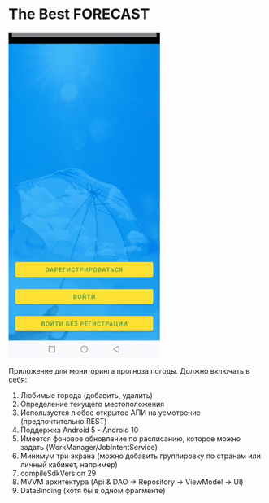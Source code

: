 # The Best FORECAST 
![Finished App](https://github.com/Tsiuryn/BestForecast/blob/master/presentation/SVID_20210420_215403_1%20.gif)

Приложение для мониторинга прогноза погоды. Должно включать в себя:
1) Любимые города (добавить, удалить)
2) Определение текущего местоположения
3) Используется любое открытое АПИ на усмотрение (предпочтительно REST)
4) Поддержка Android 5 - Android 10
5) Имеется фоновое обновление по расписанию, которое можно задать (WorkManager/JobIntentService)
6) Минимум три экрана (можно добавить группировку по странам или личный кабинет, например)
7) compileSdkVersion 29
8) MVVM архитектура (Api & DAO -> Repository -> ViewModel -> UI)
9) DataBinding (хотя бы в одном фрагменте)
